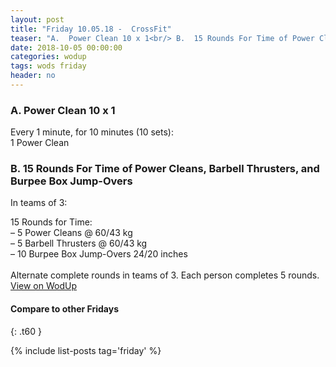 ```yaml
---
layout: post
title: "Friday 10.05.18 -  CrossFit"
teaser: "A.  Power Clean 10 x 1<br/> B.  15 Rounds For Time of Power Cleans, Barbell Thrusters, and Burpee Box Jump-Overs"
date: 2018-10-05 00:00:00
categories: wodup
tags: wods friday
header: no
---
```



<h3>A.  Power Clean 10 x 1</h3>
Every 1 minute, for 10 minutes (10 sets):<br/>1 Power Clean<br/>
<h3>B.  15 Rounds For Time of Power Cleans, Barbell Thrusters, and Burpee Box Jump-Overs</h3>


In teams of 3:

15 Rounds for Time:<br/>– 5 Power Cleans @ 60/43 kg<br/>– 5 Barbell Thrusters @ 60/43 kg<br/>– 10 Burpee Box Jump-Overs 24/20 inches<br/><br/>Alternate complete rounds in teams of 3.  Each person completes 5 rounds.
<a href="https://www.wodup.com/gyms/asphodel/wods/9782" target="blank">View on WodUp</a>


#### Compare to other Fridays
{: .t60 }

{% include list-posts tag='friday' %}